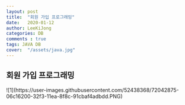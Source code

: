 ```yaml
---
layout: post
title:  "회원 가입 프로그래밍"
date:   2020-01-12
author: LeeKiJong
categories: DB
comments : true
tags: JAVA DB
cover:  "/assets/java.jpg"
---
```

<h2>회원 가입 프로그래밍</h2>  
![1](https://user-images.githubusercontent.com/52438368/72042875-06c16200-32f3-11ea-8f8c-91cbaf4adbdd.PNG)  
